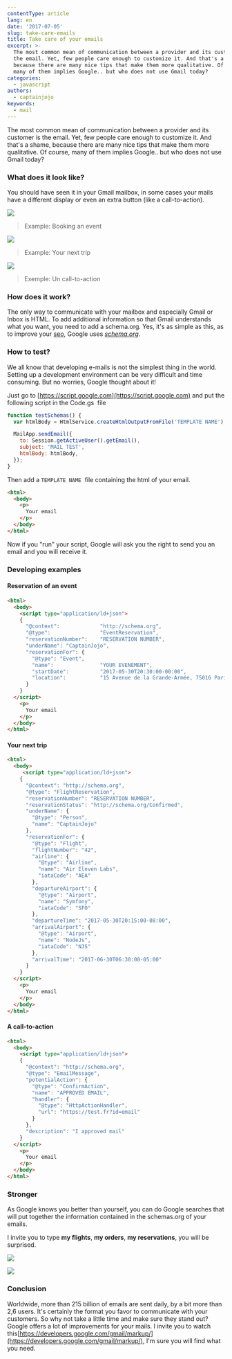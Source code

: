 ```yaml
---
contentType: article
lang: en
date: '2017-07-05'
slug: take-care-emails
title: Take care of your emails
excerpt: >-
  The most common mean of communication between a provider and its customer is
  the email. Yet, few people care enough to customize it. And that's a shame,
  because there are many nice tips that make them more qualitative. Of course,
  many of them implies Google.. but who does not use Gmail today?
categories:
  - javascript
authors:
  - captainjojo
keywords:
  - mail
---
```



The most common mean of communication between a provider and its customer is the email. Yet, few people care enough to customize it. And that's a shame, because there are many nice tips that make them more qualitative. Of course, many of them implies Google.. but who does not use Gmail today?

### What does it look like?

You should have seen it in your Gmail mailbox, in some cases your mails have a different display or even an extra button (like a call-to-action).

![](/_assets/posts/2017-07-05-take-care-your-mails/capture-decran-2017-05-30-a-20.20.36.png)

> Example: Booking an event

![](/_assets/posts/2017-07-05-take-care-your-mails/capture-decran-2017-05-30-a-20.26.14.png)

> Example: Your next trip

![](/_assets/posts/2017-07-05-take-care-your-mails/capture-decran-2017-05-30-a-20.29.24.png)

> Exemple: Un call-to-action

### How does it work?

The only way to communicate with your mailbox and especially Gmail or Inbox is HTML. To add additional information so that Gmail understands what you want, you need to add a schema.org. Yes, it's as simple as this, as to improve your [seo](https://developers.google.com/search/docs/guides/), Google uses *[schema.org](http://schema.org/)*.

### How to test?

We all know that developing e-mails is not the simplest thing in the world. Setting up a development environment can be very difficult and time consuming. But no worries, Google thought about it!

Just go to [https://script.google.com](https://script.google.com) and put the following script in the Code.gs  file


```javascript
function testSchemas() {
  var htmlBody = HtmlService.createHtmlOutputFromFile('TEMPLATE NAME').getContent();

  MailApp.sendEmail({
    to: Session.getActiveUser().getEmail(),
    subject: 'MAIL TEST',
    htmlBody: htmlBody,
  });
}
```
Then add a ```TEMPLATE NAME```  file containing the html of your email.

```html
<html>
  <body>
    <p>
      Your email
    </p>
  </body>
</html>
```

Now if you "run" your script, Google will ask you the right to send you an email and you will receive it.

### Developing examples

#### Reservation of an event

```html
<html>
  <body>
    <script type="application/ld+json">
    {
      "@context":             "http://schema.org",
      "@type":                "EventReservation",
      "reservationNumber":    "RESERVATION NUMBER",
      "underName": "CaptainJojo",
      "reservationFor": {
        "@type": "Event",
        "name":               "YOUR EVENEMENT",
        "startDate":          "2017-05-30T20:30:00-00:00",
        "location":           "15 Avenue de la Grande-Armée, 75016 Paris"
      }
    }
  </script>
    <p>
      Your email
    </p>
  </body>
</html>
```

#### Your next trip

```html
<html>
  <body>
     <script type="application/ld+json">
    {
      "@context": "http://schema.org",
      "@type": "FlightReservation",
      "reservationNumber": "RESERVATION NUMBER",
      "reservationStatus": "http://schema.org/Confirmed",
      "underName": {
        "@type": "Person",
        "name": "CaptainJojo"
      },
      "reservationFor": {
        "@type": "Flight",
        "flightNumber": "42",
        "airline": {
          "@type": "Airline",
          "name": "Air Eleven Labs",
          "iataCode": "AEA"
        },
        "departureAirport": {
          "@type": "Airport",
          "name": "Symfony",
          "iataCode": "SFO"
        },
        "departureTime": "2017-05-30T20:15:00-08:00",
        "arrivalAirport": {
          "@type": "Airport",
          "name": "NodeJs",
          "iataCode": "NJS"
        },
        "arrivalTime": "2017-06-30T06:30:00-05:00"
      }
    }
  </script>
    <p>
      Your email
    </p>
  </body>
</html>
```

#### A call-to-action

```html
<html>
  <body>
    <script type="application/ld+json">
    {
      "@context": "http://schema.org",
      "@type": "EmailMessage",
      "potentialAction": {
        "@type": "ConfirmAction",
        "name": "APPROVED EMAIL",
        "handler": {
          "@type": "HttpActionHandler",
          "url": "https://test.fr?id=email"
        }
      },
      "description": "I approved mail"
    }
  </script>
    <p>
      Your email
    </p>
  </body>
</html>
```

### Stronger

As Google knows you better than yourself, you can do Google searches that will put together the information contained in the schemas.org of your emails.

I invite you to type **my flights**, **my orders**, **my reservations**, you will be surprised.

![](/_assets/posts/2017-07-05-take-care-your-mails/capture-decran-2017-05-30-a-21.11.52.png)

![](/_assets/posts/2017-07-05-take-care-your-mails/capture-decran-2017-05-30-a-21.11.11.png)

### Conclusion

Worldwide, more than 215 billion of emails are sent daily, by a bit more than 2,6 users. It's certainly the format you favor to communicate with your customers. So why not take a little time and make sure they stand out? Google offers a lot of improvements for your mails. I invite you to watch this[https://developers.google.com/gmail/markup/](https://developers.google.com/gmail/markup/), I'm sure you will find what you need.
